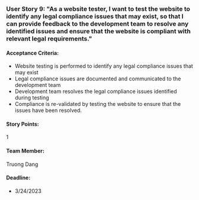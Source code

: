 ### User Story 9: "As a website tester, I want to test the website to identify any legal compliance issues that may exist, so that I can provide feedback to the development team to resolve any identified issues and ensure that the website is compliant with relevant legal requirements."

#### Acceptance Criteria:
- Website testing is performed to identify any legal compliance issues that may exist
- Legal compliance issues are documented and communicated to the development team
- Development team resolves the legal compliance issues identified during testing
- Compliance is re-validated by testing the website to ensure that the issues have been resolved.

#### Story Points:
1

#### Team Member: 
Truong Dang

#### Deadline: 
- 3/24/2023
